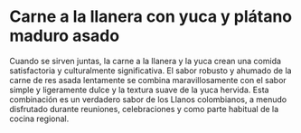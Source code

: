 # Carne a la llanera con yuca y plátano maduro asado
Cuando se sirven juntas, la carne a la llanera y la yuca crean una comida satisfactoria y culturalmente significativa. El sabor robusto y ahumado de la carne de res asada lentamente se combina maravillosamente con el sabor simple y ligeramente dulce y la textura suave de la yuca hervida. Esta combinación es un verdadero sabor de los Llanos colombianos, a menudo disfrutado durante reuniones, celebraciones y como parte habitual de la cocina regional.